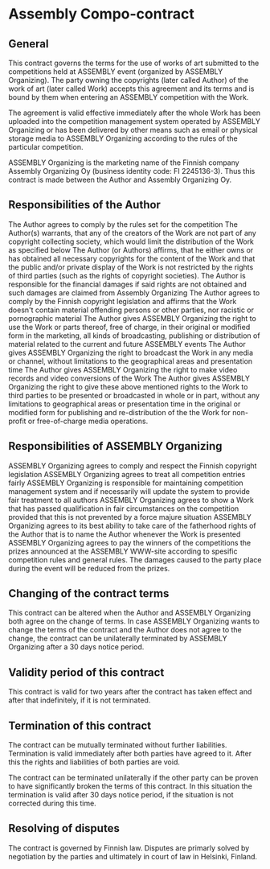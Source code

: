 # Assembly Compo-contract

## General
This contract governs the terms for the use of works of art submitted to the competitions held at ASSEMBLY event (organized by ASSEMBLY Organizing). The party owning the copyrights (later called Author) of the work of art (later called Work) accepts this agreement and its terms and is bound by them when entering an ASSEMBLY competition with the Work.


The agreement is valid effective immediately after the whole Work has been uploaded into the competition management system operated by ASSEMBLY Organizing or has been delivered by other means such as email or physical storage media to ASSEMBLY Organizing according to the rules of the particular competition.


ASSEMBLY Organizing is the marketing name of the Finnish company Assembly Organizing Oy (business identity code: FI 2245136-3). Thus this contract is made between the Author and Assembly Organizing Oy.


## Responsibilities of the Author
The Author agrees to comply by the rules set for the competition
The Author(s) warrants, that any of the creators of the Work are not part of any copyright collecting society, which would limit the distribution of the Work as specified below 
The Author (or Authors) affirms, that he either owns or has obtained all necessary copyrights for the content of the Work and that the public and/or private display of the Work is not restricted by the rights of third parties (such as the rights of copyright societies). The Author is responsible for the financial damages if said rights are not obtained and such damages are claimed from Assembly Organizing
The Author agrees to comply by the Finnish copyright legislation and affirms that the Work doesn't contain material offending persons or other parties, nor racistic or pornographic material
The Author gives ASSEMBLY Organizing the right to use the Work or parts thereof, free of charge, in their original or modified form in the marketing, all kinds of broadcasting, publishing or distribution of material related to the current and future ASSEMBLY events
The Author gives ASSEMBLY Organizing the right to broadcast the Work in any media or channel, without limitations to the geographical areas and presentation time
The Author gives ASSEMBLY Organizing the right to make video records and video conversions of the Work
The Author gives ASSEMBLY Organizing the right to give these above mentioned rights to the Work to third parties to be presented or broadcasted in whole or in part, without any limitations to geographical areas or presentation time in the original or modified form for publishing and re-distribution of the the Work for non-profit or free-of-charge media operations. 

## Responsibilities of ASSEMBLY Organizing
ASSEMBLY Organizing agrees to comply and respect the Finnish copyright legislation
ASSEMBLY Organizing agrees to treat all competition entries fairly
ASSEMBLY Organizing is responsible for maintaining competition management system and if necessarily will update the system to provide fair treatment to all authors
ASSEMBLY Organizing agrees to show a Work that has passed qualification in fair circumstances on the competition provided that this is not prevented by a force majure situation
ASSEMBLY Organizing agrees to its best ability to take care of the fatherhood rights of the Author that is to name the Author whenever the Work is presented
ASSEMBLY Organizing agrees to pay the winners of the competitions the prizes announced at the ASSEMBLY WWW-site according to spesific competition rules and general rules. The damages caused to the party place during the event will be reduced from the prizes.

## Changing of the contract terms
This contract can be altered when the Author and ASSEMBLY Organizing both agree on the change of terms. In case ASSEMBLY Organizing wants to change the terms of the contract and the Author does not agree to the change, the contract can be unilaterally terminated by ASSEMBLY Organizing after a 30 days notice period.

## Validity period of this contract
This contract is valid for two years after the contract has taken effect and after that indefinitely, if it is not terminated.

## Termination of this contract
The contract can be mutually terminated without further liabilities. Termination is valid immediately after both parties have agreed to it. After this the rights and liabilities of both parties are void.

The contract can be terminated unilaterally if the other party can be proven to have significantly broken the terms of this contract. In this situation the termination is valid after 30 days notice period, if the situation is not corrected during this time.

## Resolving of disputes
The contract is governed by Finnish law. Disputes are primarly solved by negotiation by the parties and ultimately in court of law in Helsinki, Finland.
